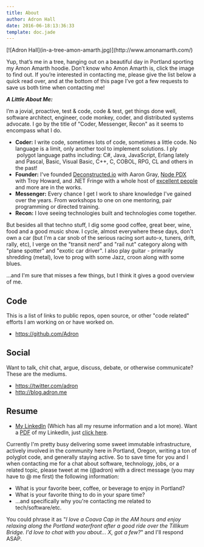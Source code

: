 ```yaml
---
title: About
author: Adron Hall
date: 2016-06-18:13:36:33
template: doc.jade
---
```

<div class="image float-right">
    [![Adron Hall](in-a-tree-amon-amarth.jpg)](http://www.amonamarth.com/)
</div>

Yup, that’s me in a tree, hanging out on a beautiful day in Portland sporting my Amon Amarth hoodie. Don’t know who Amon Amarth is, click the image to find out. If you’re interested in contacting me, please give the list below a quick read over, and at the bottom of this page I’ve got a few requests to save us both time when contacting me!

***A Little About Me:***

I’m a jovial, proactive, test &amp; code, code & test, get things done well, software architect, engineer, code monkey, coder, and distributed systems advocate. I go by the title of "Coder, Messenger, Recon" as it seems to encompass what I do.

* **Coder:** I write code, sometimes lots of code, sometimes a little code. No language is a limit, only another tool to implement solutions. I ply  polygot language paths including: C#, Java, JavaScript, Erlang lately and Pascal, Basic, Visual Basic, C++, C, COBOL, RPG, CL and others in the past! 
* **Founder:** I've founded <a href="http://deconstructed.io/" target="_blank">Deconstructed.io</a> with Aaron Gray, <a href="http://nodepdx.org/" target="_blank">Node PDX</a> with Troy Howard, and <a>.NET Fringe</a> with a whole host of <a href="http://dotnetfringe.org/index.html#team" target="_blank">excellent people</a> and more are in the works.
* **Messenger:** Every chance I get I work to share knowledge I've gained over the years. From workshops to one on one mentoring, pair programming or directed training. 
* **Recon:** I love seeing technologies built and technologies come together. 

But besides all that techno stuff, I dig some good coffee, great beer, wine, food and a good music show. I cycle, almost everywhere these days, don't own a car (but I'm a car snob of the serious racing sort auto-x, tuners, drift, rally, etc), I verge on the "transit nerd" and "rail nut" category along with "plane spotter" and "exotic car driver". I also play guitar - primarily shredding (metal), love to prog with some Jazz, croon along with some blues.

...and I'm sure that misses a few things, but I think it gives a good overview of me.

## Code

This is a list of links to public repos, open source, or other "code related" efforts I am working on or have worked on.

* <a href="https://github.com/Adron" target="_blank">https://github.com/Adron</a>

##  Social 

Want to talk, chit chat, argue, discuss, debate, or otherwise communicate? These are the mediums.

* <a href="https://twitter.com/adron" target="_blank">https://twitter.com/adron</a>
* <a href="http://blog.adron.me">http://blog.adron.me</a>

##  Resume 

* <a href="http://www.linkedin.com/in/adron" target="_blank">My LinkedIn</a> (Which has all my resume information and a lot more). Want a <a href="http://www.linkedin.com/profile/pdf?id=1178188&amp;locale=en_US&amp;authType=name&amp;authToken=PKIm&amp;pdfFileName=AdronHall&amp;disablePdfCompression=true&amp;trk=pdf_pro_full" target="_blank">PDF</a> of my LinkedIn, just <a href="http://www.linkedin.com/profile/pdf?id=1178188&amp;locale=en_US&amp;authType=name&amp;authToken=PKIm&amp;pdfFileName=AdronHall&amp;disablePdfCompression=true&amp;trk=pdf_pro_full" target="_blank">click here</a>.

Currently I'm pretty busy delivering some sweet immutable infrastructure, actively involved in the community here in Portland, Oregon, writing a ton of polyglot code, and generally staying active. So to save time for you and I when contacting me for a chat about software, technology, jobs, or a related topic, please tweet at me (@adron) with a direct message (you may have to @ me first) the following information:

* What is your favorite beer, coffee, or beverage to enjoy in Portland?
* What is your favorite thing to do in your spare time?
* ...and specifically why you're contacting me related to tech/software/etc.

You could phrase it as "*I love a Coava Cap in the AM hours and enjoy relaxing along the Portland waterfront after a good ride over the Tillikum Bridge. I'd love to chat with you about... X, got a few?*" and I'll respond ASAP.
